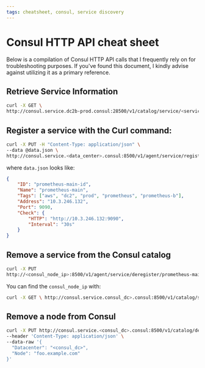 ```yaml
---
tags: cheatsheet, consul, service discovery
---
```


# Consul HTTP API cheat sheet

Below is a compilation of Consul HTTP API calls that I frequently rely on for
troubleshooting purposes. If you've found this document, I kindly advise against
utilizing it as a primary reference.

## Retrieve Service Information

```bash
curl -X GET \
http://consul.service.dc2b-prod.consul:28500/v1/catalog/service/<service_name> | jq
```

## Register a service with the Curl command:

```bash
curl -X PUT -H "Content-Type: application/json" \
--data @data.json \
http://consul.service.<data_center>.consul:8500/v1/agent/service/register
```

where `data.json` looks like: 

```json
{
    "ID": "prometheus-main-id",
    "Name": "prometheus-main",
    "Tags": ["aws", "dc2", "prod", "prometheus", "prometheus-b"],
    "Address": "10.3.246.132",
    "Port": 9090,
    "Check": {
        "HTTP": "http://10.3.246.132:9090",
        "Interval": "30s"
    }
}
```

## Remove a service from the Consul catalog

```bash
curl -X PUT
http://<consul_node_ip>:8500/v1/agent/service/deregister/prometheus-main-id
```

You can find the `consul_node_ip` with: 

```bash
curl -X GET \ http://consul.service.consul_dc>.consul:8500/v1/catalog/service/<service_name> | jq
```

## Remove a node from Consul

```bash
curl -X PUT http://consul.service.<consul_dc>.consul:8500/v1/catalog/deregister \
--header 'Content-Type: application/json' \
--data-raw '{
  "Datacenter": "<consul_dc>",
  "Node": "foo.example.com"
}'
```
